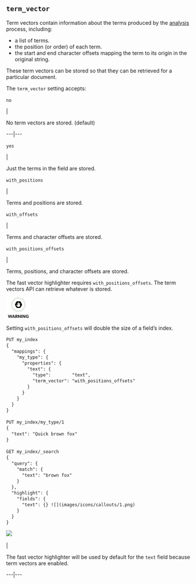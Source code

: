 ## `term_vector`

Term vectors contain information about the terms produced by the [analysis](analysis.html) process, including:

  * a list of terms. 
  * the position (or order) of each term. 
  * the start and end character offsets mapping the term to its origin in the original string. 



These term vectors can be stored so that they can be retrieved for a particular document.

The `term_vector` setting accepts:

`no`

| 

No term vectors are stored. (default)   
  
---|---  
  
`yes`

| 

Just the terms in the field are stored.   
  
`with_positions`

| 

Terms and positions are stored.   
  
`with_offsets`

| 

Terms and character offsets are stored.   
  
`with_positions_offsets`

| 

Terms, positions, and character offsets are stored.   
  
The fast vector highlighter requires `with_positions_offsets`. The term vectors API can retrieve whatever is stored.

![Warning](images/icons/warning.png)

Setting `with_positions_offsets` will double the size of a field’s index.
    
    
    PUT my_index
    {
      "mappings": {
        "my_type": {
          "properties": {
            "text": {
              "type":        "text",
              "term_vector": "with_positions_offsets"
            }
          }
        }
      }
    }
    
    PUT my_index/my_type/1
    {
      "text": "Quick brown fox"
    }
    
    GET my_index/_search
    {
      "query": {
        "match": {
          "text": "brown fox"
        }
      },
      "highlight": {
        "fields": {
          "text": {} ![](images/icons/callouts/1.png)
        }
      }
    }

![](images/icons/callouts/1.png)

| 

The fast vector highlighter will be used by default for the `text` field because term vectors are enabled.   
  
---|---

